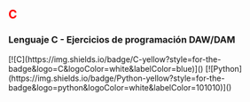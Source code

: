 <h2 style="color:red;">C</h2>
<h3>Lenguaje C - Ejercicios de programación DAW/DAM</h3>
[![C](https://img.shields.io/badge/C-yellow?style=for-the-badge&logo=C&logoColor=white&labelColor=blue)]()
[![Python](https://img.shields.io/badge/Python-yellow?style=for-the-badge&logo=python&logoColor=white&labelColor=101010)]()
